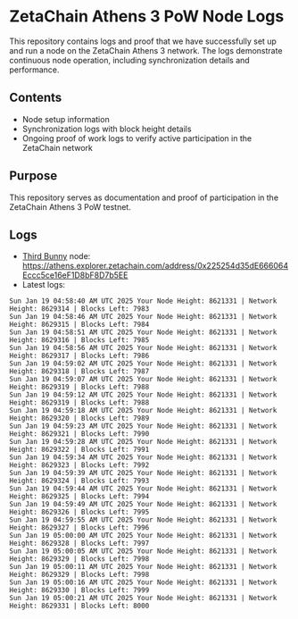 # ZetaChain Athens 3 PoW Node Logs
This repository contains logs and proof that we have successfully set up and run a node on the ZetaChain Athens 3 network. The logs demonstrate continuous node operation, including synchronization details and performance.

## Contents
- Node setup information
- Synchronization logs with block height details
- Ongoing proof of work logs to verify active participation in the ZetaChain network

## Purpose
This repository serves as documentation and proof of participation in the ZetaChain Athens 3 PoW testnet.

## Logs

- [Third Bunny](https://thirdbunny.xyz/) node: https://athens.explorer.zetachain.com/address/0x225254d35dE666064Eccc5ce16eF1D8bF8D7b5EE
- Latest logs:
```
Sun Jan 19 04:58:40 AM UTC 2025 Your Node Height: 8621331 | Network Height: 8629314 | Blocks Left: 7983
Sun Jan 19 04:58:46 AM UTC 2025 Your Node Height: 8621331 | Network Height: 8629315 | Blocks Left: 7984
Sun Jan 19 04:58:51 AM UTC 2025 Your Node Height: 8621331 | Network Height: 8629316 | Blocks Left: 7985
Sun Jan 19 04:58:56 AM UTC 2025 Your Node Height: 8621331 | Network Height: 8629317 | Blocks Left: 7986
Sun Jan 19 04:59:02 AM UTC 2025 Your Node Height: 8621331 | Network Height: 8629318 | Blocks Left: 7987
Sun Jan 19 04:59:07 AM UTC 2025 Your Node Height: 8621331 | Network Height: 8629319 | Blocks Left: 7988
Sun Jan 19 04:59:12 AM UTC 2025 Your Node Height: 8621331 | Network Height: 8629319 | Blocks Left: 7988
Sun Jan 19 04:59:18 AM UTC 2025 Your Node Height: 8621331 | Network Height: 8629320 | Blocks Left: 7989
Sun Jan 19 04:59:23 AM UTC 2025 Your Node Height: 8621331 | Network Height: 8629321 | Blocks Left: 7990
Sun Jan 19 04:59:28 AM UTC 2025 Your Node Height: 8621331 | Network Height: 8629322 | Blocks Left: 7991
Sun Jan 19 04:59:34 AM UTC 2025 Your Node Height: 8621331 | Network Height: 8629323 | Blocks Left: 7992
Sun Jan 19 04:59:39 AM UTC 2025 Your Node Height: 8621331 | Network Height: 8629324 | Blocks Left: 7993
Sun Jan 19 04:59:44 AM UTC 2025 Your Node Height: 8621331 | Network Height: 8629325 | Blocks Left: 7994
Sun Jan 19 04:59:49 AM UTC 2025 Your Node Height: 8621331 | Network Height: 8629326 | Blocks Left: 7995
Sun Jan 19 04:59:55 AM UTC 2025 Your Node Height: 8621331 | Network Height: 8629327 | Blocks Left: 7996
Sun Jan 19 05:00:00 AM UTC 2025 Your Node Height: 8621331 | Network Height: 8629328 | Blocks Left: 7997
Sun Jan 19 05:00:05 AM UTC 2025 Your Node Height: 8621331 | Network Height: 8629329 | Blocks Left: 7998
Sun Jan 19 05:00:11 AM UTC 2025 Your Node Height: 8621331 | Network Height: 8629329 | Blocks Left: 7998
Sun Jan 19 05:00:16 AM UTC 2025 Your Node Height: 8621331 | Network Height: 8629330 | Blocks Left: 7999
Sun Jan 19 05:00:21 AM UTC 2025 Your Node Height: 8621331 | Network Height: 8629331 | Blocks Left: 8000
```
